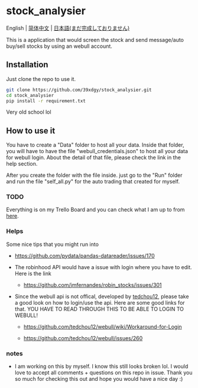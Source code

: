 # stock_analysier

English | [简体中文](./README-zh_CN.md) | [日本語(まだ完成しておりません)](./README-JP.md)

This is a application that would screen the stock and send message/auto buy/sell stocks by using an webull account. 

## Installation 

Just clone the repo to use it. 

```bash
git clone https://github.com/39xdgy/stock_analysier.git
cd stock_analysier
pip install -r requirement.txt
```
Very old school lol

## How to use it

You have to create a "Data" folder to host all your data. Inside that folder, you will have to have the file "webull_credentials.json" to host all your data for webull login. About the detail of that file, please check the link in the help section. 

After you create the folder with the file inside. just go to the "Run" folder and run the file "self_all.py" for the auto trading that created for myself.

### TODO

Everything is on my Trello Board and you can check what I am up to from [here](https://trello.com/b/6WNh1HhC/stock-applications). 

### Helps

Some nice tips that you might run into

* https://github.com/pydata/pandas-datareader/issues/170


* The robinhood API would have a issue with login where you have to edit. Here is the link
    * https://github.com/jmfernandes/robin_stocks/issues/301

* Since the webull api is not offical, developed by [tedchou12](https://github.com/tedchou12), please take a good look on how to login/use the api. Here are some good links for that. YOU HAVE TO READ THROUGH THIS TO BE ABLE TO LOGIN TO WEBULL!
    * https://github.com/tedchou12/webull/wiki/Workaround-for-Login

    * https://github.com/tedchou12/webull/issues/260

### notes

* I am working on this by myself. I know this still looks broken lol. I would love to accept all comments + questions on this repo in issue. Thank you so much for checking this out and hope you would have a nice day :)
